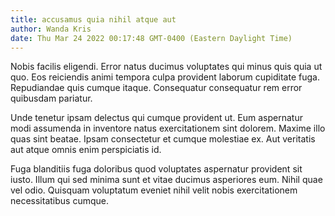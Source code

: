 ```yaml
---
title: accusamus quia nihil atque aut
author: Wanda Kris
date: Thu Mar 24 2022 00:17:48 GMT-0400 (Eastern Daylight Time)
---
```

Nobis facilis eligendi. Error natus ducimus voluptates qui minus quis quia ut quo. Eos reiciendis animi tempora culpa provident laborum cupiditate fuga. Repudiandae quis cumque itaque. Consequatur consequatur rem error quibusdam pariatur.

 Unde tenetur ipsam delectus qui cumque provident ut. Eum aspernatur modi assumenda in inventore natus exercitationem sint dolorem. Maxime illo quas sint beatae. Ipsam consectetur et cumque molestiae ex. Aut veritatis aut atque omnis enim perspiciatis id.

 Fuga blanditiis fuga doloribus quod voluptates aspernatur provident sit iusto. Illum qui sed minima sunt et vitae ducimus asperiores eum. Nihil quae vel odio. Quisquam voluptatum eveniet nihil velit nobis exercitationem necessitatibus cumque.